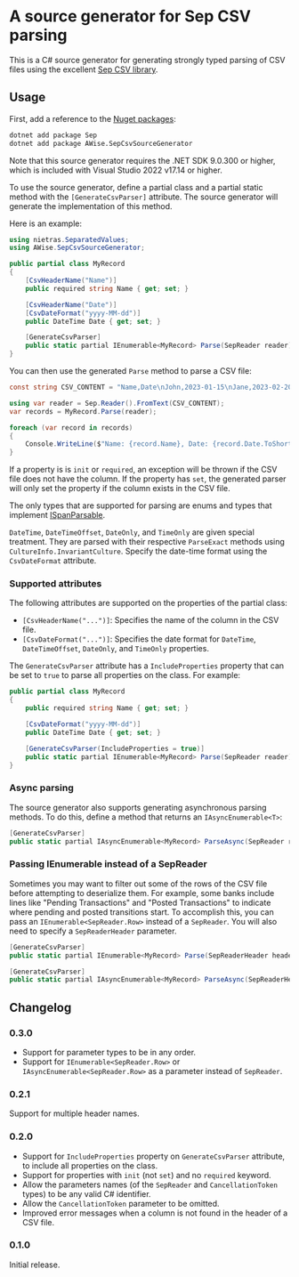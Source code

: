 # A source generator for Sep CSV parsing

This is a C# source generator for generating strongly typed parsing of CSV
files using the excellent [Sep CSV library](https://github.com/nietras/Sep).

## Usage

First, add a reference to the [Nuget packages](https://www.nuget.org/packages/AWise.SepCsvSourceGenerator/):

```sh
dotnet add package Sep
dotnet add package AWise.SepCsvSourceGenerator
```

Note that this source generator requires the .NET SDK 9.0.300 or higher, which is included with Visual Studio 2022 v17.14 or higher.

To use the source generator, define a partial class and a partial static method with the `[GenerateCsvParser]` attribute.
The source generator will generate the implementation of this method.

Here is an example:

```csharp
using nietras.SeparatedValues;
using AWise.SepCsvSourceGenerator;

public partial class MyRecord
{
    [CsvHeaderName("Name")]
    public required string Name { get; set; }

    [CsvHeaderName("Date")]
    [CsvDateFormat("yyyy-MM-dd")]
    public DateTime Date { get; set; }

    [GenerateCsvParser]
    public static partial IEnumerable<MyRecord> Parse(SepReader reader);
}
```

You can then use the generated `Parse` method to parse a CSV file:

```csharp
const string CSV_CONTENT = "Name,Date\nJohn,2023-01-15\nJane,2023-02-20";

using var reader = Sep.Reader().FromText(CSV_CONTENT);
var records = MyRecord.Parse(reader);

foreach (var record in records)
{
    Console.WriteLine($"Name: {record.Name}, Date: {record.Date.ToShortDateString()}");
}
```

If a property is is `init` or `required`, an exception will be thrown if the CSV file does not have
the column. If the property has `set`, the generated parser will only set the property if the column
exists in the CSV file.

The only types that are supported for parsing are enums and types that implement
[ISpanParsable](https://learn.microsoft.com/en-us/dotnet/api/system.ispanparsable-1).

`DateTime`, `DateTimeOffset`, `DateOnly`, and `TimeOnly` are given special treatment. They are parsed with
their respective `ParseExact` methods using `CultureInfo.InvariantCulture`. Specify the date-time format using the `CsvDateFormat` attribute.

### Supported attributes

The following attributes are supported on the properties of the partial class:

* `[CsvHeaderName("...")]`: Specifies the name of the column in the CSV file.
* `[CsvDateFormat("...")]`: Specifies the date format for `DateTime`, `DateTimeOffset`, `DateOnly`, and `TimeOnly` properties.

The `GenerateCsvParser` attribute has a `IncludeProperties` property that can be set to `true` to
parse all properties on the class. For example:

```csharp
public partial class MyRecord
{
    public required string Name { get; set; }

    [CsvDateFormat("yyyy-MM-dd")]
    public DateTime Date { get; set; }

    [GenerateCsvParser(IncludeProperties = true)]
    public static partial IEnumerable<MyRecord> Parse(SepReader reader);
}
```

### Async parsing

The source generator also supports generating asynchronous parsing methods. To do this, define a method that returns an `IAsyncEnumerable<T>`:

```csharp
[GenerateCsvParser]
public static partial IAsyncEnumerable<MyRecord> ParseAsync(SepReader reader, CancellationToken ct);
```

### Passing IEnumerable instead of a SepReader

Sometimes you may want to filter out some of the rows of the CSV file before attempting to
deserialize them. For example, some banks include lines like "Pending Transactions" and
"Posted Transactions" to indicate where pending and posted transitions start. To accomplish this,
you can pass an `IEnumerable<SepReader.Row>` instead of a `SepReader`. You will also need to specify
a `SepReaderHeader` parameter.

```csharp
[GenerateCsvParser]
public static partial IEnumerable<MyRecord> Parse(SepReaderHeader header, IEnumerable<SepReader.Row> items);

[GenerateCsvParser]
public static partial IAsyncEnumerable<MyRecord> ParseAsync(SepReaderHeader header, IAsyncEnumerable<SepReader.Row> items, CancellationToken ct);
```

## Changelog

### 0.3.0

* Support for parameter types to be in any order.
* Support for `IEnumerable<SepReader.Row>` or `IAsyncEnumerable<SepReader.Row>` as a parameter instead of `SepReader`.

### 0.2.1

Support for multiple header names.

### 0.2.0

* Support for `IncludeProperties` property on `GenerateCsvParser` attribute, to include all properties on the class.
* Support for properties with `init` (not `set`) and no `required` keyword.
* Allow the parameters names (of the `SepReader` and `CancellationToken` types) to be any valid C# identifier.
* Allow the  `CancellationToken` parameter to be omitted.
* Improved error messages when a column is not found in the header of a CSV file.

### 0.1.0

Initial release.
